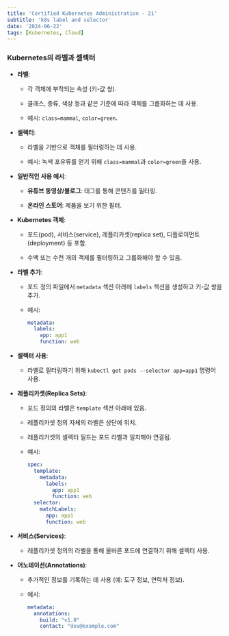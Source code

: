 ```yaml
--- 
title: 'Certified Kubernetes Administration - 21'
subtitle: 'k8s label and selector'
date: '2024-06-22'
tags: [Kubernetes, Cloud]
---
```


### Kubernetes의 라벨과 셀렉터


- **라벨**:
  
  - 각 객체에 부착되는 속성 (키-값 쌍).
  
  - 클래스, 종류, 색상 등과 같은 기준에 따라 객체를 그룹화하는 데 사용.
  
  - 예시: `class=mammal`, `color=green`.


- **셀렉터**:
  
  - 라벨을 기반으로 객체를 필터링하는 데 사용.
  
  - 예시: 녹색 포유류를 얻기 위해 `class=mammal`과 `color=green`을 사용.


- **일반적인 사용 예시**:
  
  - **유튜브 동영상/블로그**: 태그를 통해 콘텐츠를 필터링.
  
  - **온라인 스토어**: 제품을 보기 위한 필터.


- **Kubernetes 객체**:
  
  - 포드(pod), 서비스(service), 레플리카셋(replica set), 디플로이먼트(deployment) 등 포함.
  
  - 수백 또는 수천 개의 객체를 필터링하고 그룹화해야 할 수 있음.


- **라벨 추가**:
  
  - 포드 정의 파일에서 `metadata` 섹션 아래에 `labels` 섹션을 생성하고 키-값 쌍을 추가.
  
  - 예시:
    ```yaml
    metadata:
      labels:
        app: app1
        function: web
    ```


- **셀렉터 사용**:
  
  - 라벨로 필터링하기 위해 `kubectl get pods --selector app=app1` 명령어 사용.


- **레플리카셋(Replica Sets)**:
  
  - 포드 정의의 라벨은 `template` 섹션 아래에 있음.
  
  - 레플리카셋 정의 자체의 라벨은 상단에 위치.
  
  - 레플리카셋의 셀렉터 필드는 포드 라벨과 일치해야 연결됨.
  
  - 예시:
    ```yaml
    spec:
      template:
        metadata:
          labels:
            app: app1
            function: web
      selector:
        matchLabels:
          app: app1
          function: web
    ```


- **서비스(Services)**:
  
  - 레플리카셋 정의의 라벨을 통해 올바른 포드에 연결하기 위해 셀렉터 사용.


- **어노테이션(Annotations)**:
  
  - 추가적인 정보를 기록하는 데 사용 (예: 도구 정보, 연락처 정보).
  
  - 예시:
    ```yaml
    metadata:
      annotations:
        build: "v1.0"
        contact: "dev@example.com"
    ```
